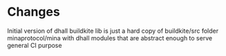 # Changes

Initial version of dhall buildkite lib is just a hard copy of buildkite/src folder minaprotocol/mina with dhall modules that are abstract enough to serve general CI purpose
